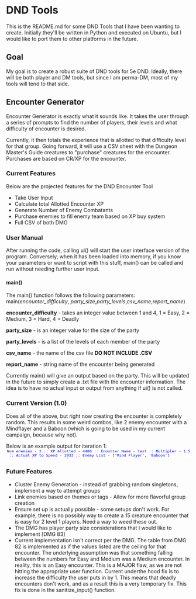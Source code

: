 # DND Tools

This is the README.md for some DND Tools that I have been wanting to create. Initially they'll be written in Python and executed on Ubuntu, but I would like to port them to other platforms in the future.

## Goal

My goal is to create a robust suite of DND tools for 5e DND. Ideally, there will be both player and DM tools, but since I am perma-DM, most of my tools will tend to that side.

## Encounter Generator

Encounter Generator is exactly what it sounds like. It takes the user through a series of prompts to find the number of players, their levels and what difficulty of encounter is desired.

Currently, it then totals the experience that is allotted to that difficulty level for that group. Going forward, it will use a CSV sheet with the Dungeon Master's Guide creatures to "purchase" creatures for the encounter. Purchases are based on CR/XP for the encounter.

### Current Features

Below are the projected features for the DND Encounter Tool

  * Take User Input
  * Calculate total Allotted Encounter XP
  * Generate Number of Enemy Combatants
  * Purchase enemies to fill enemy team based on XP buy system
  * Full CSV of both DMG

### User Manual

After running the code, calling ui() will start the user interface version of the program. Conversely, when it has been loaded into memory, if you know your parameters or want to script with this stuff, main() can be called and run without needing further user input.

#### main()
The main() function follows the following parameters:
main(*encounter\_difficulty*, *party\_size*,*party\_levels*,*csv\_name*,*report\_name*)

**encounter\_difficulty** - takes an integer value between 1 and 4, 1 = Easy, 2 = Medium, 3 = Hard, 4 = Deadly

**party\_size** - is an integer value for the size of the party

**party\_levels** - is a list of the levels of each member of the party

**csv\_name** - the name of the csv file **DO NOT INCLUDE .CSV**

**report\_name** - string name of the encounter being generated

Currently main() will give an output based on the party. This will be updated in the future to simply create a .txt file with the encounter information. The idea is to have no actual input or output from anything if ui() is not called.


### Current Version (1.0)

Does all of the above, but right now creating the encounter is completely random. This results in some weird combos, like 2 enemy encounter with a Mindflayer and a Baboon (which is going to be used in my current campaign, because why not).

Below is an example output for iteration 1:
![Alt text](https://github.com/ryanbomo/dnd_tools/blob/master/dnd_encounter_generator/sample_output/best_encounter.png?raw=true)

### Future Features
  * Cluster Enemy Generation - instead of grabbing random singletons, implement a way to attempt groups
  * Link enemies based on themes or tags - Allow for more flavorful group creation
  * Ensure set up is actually possible - some setups don't work. For example, there is no possibly way to create a 15 creature encounter that is easy for 2 level 1 players. Need a way to weed these out.
  * The DMG has player party size considerations that I would like to implement \[DMG 83\]
  * Current implementation isn't correct per the DMG. The table from DMG 82 is implemented as if the values listed are the ceiling for that encounter. The underlying assumption was that something falling between the numbers for Easy and Medium was a Medium encounter. In reality, this is an Easy encounter. This is a MAJOR flaw, as we are not hitting the appropriate user function. Current underthe hood fix is to increase the difficulty the user puts in by 1. This means that deadly encounters don't work, and as a result this is a very temporary fix. This fix is done in the sanitize_input() function.

